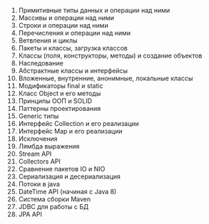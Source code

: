 1. Примитивные типы данных и операции над ними
2. Массивы и операции над ними
3. Строки и операции над ними
4. Перечисления и операции над ними
5. Ветвления и циклы 
6. Пакеты и классы, загрузка классов 
7. Классы (поля, конструкторы, методы) и создание объектов 
8. Наследование 
9. Абстрактные классы и интерфейсы 
10. Вложенные, внутренние, анонимные, локальные классы 
11. Модификаторы final и static 
12. Класс Object и его методы 
13. Принципы ООП и SOLID 
14. Паттерны проектирования 
15. Generic типы 
16. Интерфейс Collection и его реализации 
17. Интерфейс Map и его реализации 
18. Исключения 
19. Лямбда выражения 
20. Stream API 
21. Collectors API
22. Сравнение пакетов IO и NIO
23. Сериализация и десериализация
24. Потоки в java
25. DateTime API (начиная с Java 8)
26. Система сборки Maven 
27. JDBC для работы с БД 
28. JPA API


